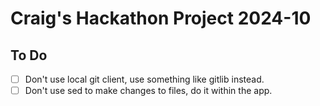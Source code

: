 # Craig's Hackathon Project 2024-10

## To Do

-   [ ] Don't use local git client, use something like gitlib instead.
-   [ ] Don't use sed to make changes to files, do it within the app.
